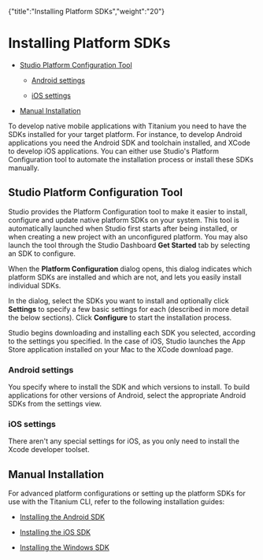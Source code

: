 {"title":"Installing Platform SDKs","weight":"20"} 

# Installing Platform SDKs

*   [Studio Platform Configuration Tool](#StudioPlatformConfigurationTool)
    
    *   [Android settings](#Androidsettings)
        
    *   [iOS settings](#iOSsettings)
        
*   [Manual Installation](#ManualInstallation)
    

To develop native mobile applications with Titanium you need to have the SDKs installed for your target platform. For instance, to develop Android applications you need the Android SDK and toolchain installed, and XCode to develop iOS applications. You can either use Studio's Platform Configuration tool to automate the installation process or install these SDKs manually.

## Studio Platform Configuration Tool

Studio provides the Platform Configuration tool to make it easier to install, configure and update native platform SDKs on your system. This tool is automatically launched when Studio first starts after being installed, or when creating a new project with an unconfigured platform. You may also launch the tool through the Studio Dashboard **Get Started** tab by selecting an SDK to configure.

When the **Platform Configuration** dialog opens, this dialog indicates which platform SDKs are installed and which are not, and lets you easily install individual SDKs.

In the dialog, select the SDKs you want to install and optionally click **Settings** to specify a few basic settings for each (described in more detail the below sections). Click **Configure** to start the installation process.

Studio begins downloading and installing each SDK you selected, according to the settings you specified. In the case of iOS, Studio launches the App Store application installed on your Mac to the XCode download page.

### Android settings

You specify where to install the SDK and which versions to install. To build applications for other versions of Android, select the appropriate Android SDKs from the settings view.

### iOS settings

There aren't any special settings for iOS, as you only need to install the Xcode developer toolset.

## Manual Installation

For advanced platform configurations or setting up the platform SDKs for use with the Titanium CLI, refer to the following installation guides:

*   [Installing the Android SDK](/docs/appc/Titanium_SDK/Titanium_SDK_Getting_Started/Installation_and_Configuration/Installing_Platform_SDKs/Installing_the_Android_SDK/)
    
*   [Installing the iOS SDK](/docs/appc/Titanium_SDK/Titanium_SDK_Getting_Started/Installation_and_Configuration/Installing_Platform_SDKs/Installing_the_iOS_SDK/)
    
*   [Installing the Windows SDK](/docs/appc/Titanium_SDK/Titanium_SDK_Getting_Started/Installation_and_Configuration/Installing_Platform_SDKs/Installing_the_Windows_SDK/)